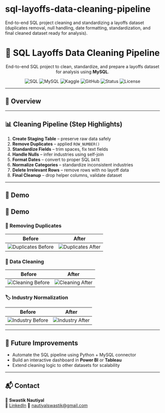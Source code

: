 # sql-layoffs-data-cleaning-pipeline
End-to-end SQL project cleaning and standardizing a layoffs dataset (duplicates removal, null handling, date formatting, standardization, and final cleaned dataset ready for analysis).
<h1 align="center">🧹 SQL Layoffs Data Cleaning Pipeline</h1>
<p align="center">
  End-to-end SQL project to clean, standardize, and prepare a layoffs dataset for analysis using <b>MySQL</b>.
</p>

<p align="center">
  <img alt="SQL" src="https://img.shields.io/badge/SQL-Data%20Cleaning-orange">
  <img alt="MySQL" src="https://img.shields.io/badge/Database-MySQL-blue?logo=mysql">
  <img alt="Kaggle" src="https://img.shields.io/badge/Data-Kaggle-lightblue?logo=kaggle">
  <img alt="GitHub" src="https://img.shields.io/badge/Version%20Control-GitHub-black?logo=github">
  <img alt="Status" src="https://img.shields.io/badge/Status-Completed-brightgreen">
  <img alt="License" src="https://img.shields.io/badge/License-MIT-yellow">
</p>

---

## 📖 Overview

---

## 📊 Cleaning Pipeline (Step Highlights)
1. **Create Staging Table** – preserve raw data safely  
2. **Remove Duplicates** – applied `ROW_NUMBER()`  
3. **Standardize Fields** – trim spaces, fix text fields  
4. **Handle Nulls** – infer industries using self-join  
5. **Format Dates** – convert to proper SQL `DATE`  
6. **Normalize Categories** – standardize inconsistent industries  
7. **Delete Irrelevant Rows** – remove rows with no layoff data  
8. **Final Cleanup** – drop helper columns, validate dataset  

---

## 📸 Demo
## 📸 Demo

### 🔁 Removing Duplicates
| Before | After |
|--------|-------|
| ![Duplicates Before](docs/screenshots/duplicates_before.png) | ![Duplicates After](docs/screenshots/duplicates_after.png) |

### 🧹 Data Cleaning
| Before | After |
|--------|-------|
| ![Cleaning Before](docs/screenshots/cleaning_before.png) | ![Cleaning After](docs/screenshots/cleaning_after.png) |

### 🏷️ Industry Normalization
| Before | After |
|--------|-------|
| ![Industry Before](docs/screenshots/industry_before.png) | ![Industry After](docs/screenshots/industry_after.png) |

---

## 🎯 Future Improvements
- Automate the SQL pipeline using Python + MySQL connector  
- Build an interactive dashboard in **Power BI** or **Tableau**  
- Extend cleaning logic to other datasets for scalability  

---

## 📬 Contact
👤 **Swastik Nautiyal**  
🔗 [LinkedIn](https://www.linkedin.com/in/swastik-nautiyal-/) 
📧 nautiyalswastik@gmail.com
